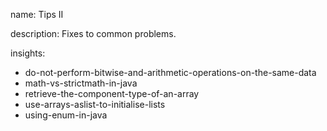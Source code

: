name: Tips II

description: Fixes to common problems.

insights:
  - do-not-perform-bitwise-and-arithmetic-operations-on-the-same-data
  - math-vs-strictmath-in-java
  - retrieve-the-component-type-of-an-array
  - use-arrays-aslist-to-initialise-lists
  - using-enum-in-java
